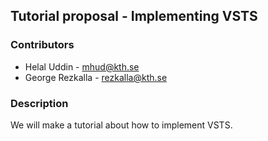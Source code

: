 ## Tutorial proposal - Implementing VSTS

### Contributors

* Helal Uddin - mhud@kth.se
* George Rezkalla - rezkalla@kth.se

### Description

We will make a tutorial about how to implement VSTS.
